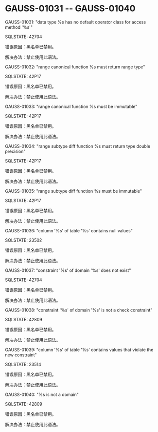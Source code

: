 # GAUSS-01031 -- GAUSS-01040

GAUSS-01031: "data type %s has no default operator class for access method '%s'"

SQLSTATE: 42704

错误原因：黑名单已禁用。

解决办法：禁止使用此语法。

GAUSS-01032: "range canonical function %s must return range type"

SQLSTATE: 42P17

错误原因：黑名单已禁用。

解决办法：禁止使用此语法。

GAUSS-01033: "range canonical function %s must be immutable"

SQLSTATE: 42P17

错误原因：黑名单已禁用。

解决办法：禁止使用此语法。

GAUSS-01034: "range subtype diff function %s must return type double precision"

SQLSTATE: 42P17

错误原因：黑名单已禁用。

解决办法：禁止使用此语法。

GAUSS-01035: "range subtype diff function %s must be immutable"

SQLSTATE: 42P17

错误原因：黑名单已禁用。

解决办法：禁止使用此语法。

GAUSS-01036: "column '%s' of table '%s' contains null values"

SQLSTATE: 23502

错误原因：黑名单已禁用。

解决办法：禁止使用此语法。

GAUSS-01037: "constraint '%s' of domain '%s' does not exist"

SQLSTATE: 42704

错误原因：黑名单已禁用。

解决办法：禁止使用此语法。

GAUSS-01038: "constraint '%s' of domain '%s' is not a check constraint"

SQLSTATE: 42809

错误原因：黑名单已禁用。

解决办法：禁止使用此语法。

GAUSS-01039: "column '%s' of table '%s' contains values that violate the new constraint"

SQLSTATE: 23514

错误原因：黑名单已禁用。

解决办法：禁止使用此语法。

GAUSS-01040: "%s is not a domain"

SQLSTATE: 42809

错误原因：黑名单已禁用。

解决办法：禁止使用此语法。
